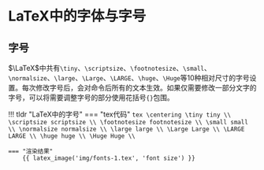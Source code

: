 # LaTeX中的字体与字号

## 字号

$\LaTeX$中共有`\tiny`、`\scriptsize`、`\footnotesize`、`\small`、`\normalsize`、`\large`、`\Large`、`\LARGE`、`\huge`、`\Huge`等10种相对尺寸的字号设置。每次修改字号后，会对命令后所有的文本生效。如果仅需要修改一部分文字的字号，可以将需要调整字号的部分使用花括号`{}`包围。

!!! tldr "LaTeX中的字号"
    === "tex代码"
        ```tex
        \centering
        \tiny tiny \\
        \scriptsize scriptsize \\
        \footnotesize footnotesize \\
        \small small \\
        \normalsize normalsize \\
        \large large \\
        \Large Large \\
        \LARGE LARGE \\
        \huge huge \\
        \Huge Huge \\
        ```

    === "渲染结果"
        {{ latex_image('img/fonts-1.tex', 'font size') }}